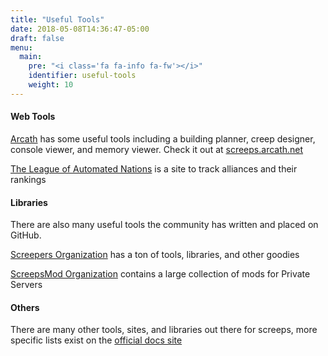 ```yaml
---
title: "Useful Tools"
date: 2018-05-08T14:36:47-05:00
draft: false
menu:
  main:
    pre: "<i class='fa fa-info fa-fw'></i>"
    identifier: useful-tools
    weight: 10
---
```


#### Web Tools

[Arcath](https://screeps.com/a/#!/profile/arcath) has some useful tools including a building planner, creep designer, console viewer, and memory viewer.
Check it out at [screeps.arcath.net](https://screeps.arcath.net)

[The League of Automated Nations](http://leagueofautomatednations.com) is a site to track alliances and their rankings


#### Libraries

There are also many useful tools the community has written and placed on GitHub.

[Screepers Organization](https://github.com/screepers) has a ton of tools, libraries, and other goodies

[ScreepsMod Organization](https://github.com/screepsmods) contains a large collection of mods for Private Servers

#### Others

There are many other tools, sites, and libraries out there for screeps, more specific lists exist on the [official docs site](http://docs.screeps.com/third-party.html)

